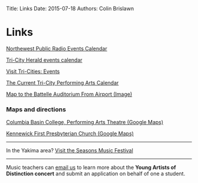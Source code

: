 Title: Links
Date: 2015-07-18
Authors: Colin Brislawn

# Links

[Northewest Public Radio Events Calendar](https://www.nwpb.org/events/)

[Tri-City Herald events calendar](http://calendar.tri-cityherald.com/)

[Visit Tri-Cities: Events](http://www.visittri-cities.com/Events)

[The Current Tri-City Performing Arts Calendar](http://www.umtanum.com/TriCitiesArtsCalendar/)

[Map to the Battelle Auditorium From Airport (Image)](http://www.pnl.gov/images/PNNL_Airport_Map_with_Key_03-22-2016.png)

### Maps and directions

[Columbia Basin College, Performing Arts Theatre (Google Maps)](https://goo.gl/maps/BZDawJuNMRM2)

[Kennewick First Presbyterian Church (Google Maps)](https://www.google.com/maps/place/Kennewick+First+Presbyterian+Church)

---

In the Yakima area?
[Visit the Seasons Music Festival](http://theseasonsyakima.com/)

---

Music teachers can [email us](mailto:youngartists@cameratamusica.com) to learn more about the **Young Artists of Distinction concert** and submit an application on behalf of one a student.
